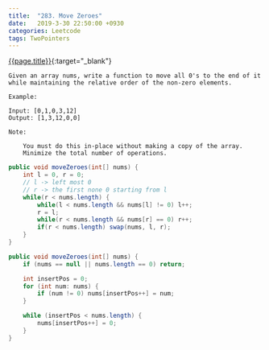 ```yaml
---
title:  "283. Move Zeroes"
date:   2019-3-30 22:50:00 +0930
categories: Leetcode
tags: TwoPointers
---
```


[{{page.title}}](https://leetcode.com/problems/move-zeroes/){:target="_blank"}

    Given an array nums, write a function to move all 0's to the end of it while maintaining the relative order of the non-zero elements.

    Example:

    Input: [0,1,0,3,12]
    Output: [1,3,12,0,0]

    Note:

        You must do this in-place without making a copy of the array.
        Minimize the total number of operations.



```java
public void moveZeroes(int[] nums) {
    int l = 0, r = 0;
    // l -> left most 0
    // r -> the first none 0 starting from l
    while(r < nums.length) {
        while(l < nums.length && nums[l] != 0) l++;
        r = l;
        while(r < nums.length && nums[r] == 0) r++;
        if(r < nums.length) swap(nums, l, r);
    }
}
```

```java
public void moveZeroes(int[] nums) {
    if (nums == null || nums.length == 0) return;

    int insertPos = 0;
    for (int num: nums) {
        if (num != 0) nums[insertPos++] = num;
    }

    while (insertPos < nums.length) {
        nums[insertPos++] = 0;
    }
}
```
